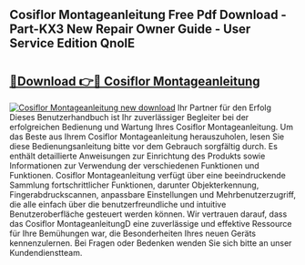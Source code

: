 ## Cosiflor Montageanleitung Free Pdf Download - Part-KX3 New Repair Owner Guide - User Service Edition QnolE

# <h2><a href="http://df6h7a.blite.top/?on=Cosiflor+Montageanleitung">🔗Download 👉🔴 Cosiflor Montageanleitung</a></h2>

[![Cosiflor Montageanleitung new download](https://i.imgur.com/lujVjoI.png)](http://df6h7a.blite.top/?on=Cosiflor+Montageanleitung)
Ihr Partner für den Erfolg Dieses Benutzerhandbuch ist Ihr zuverlässiger Begleiter bei der erfolgreichen Bedienung und Wartung Ihres Cosiflor Montageanleitung. Um das Beste aus Ihrem Cosiflor Montageanleitung herauszuholen, lesen Sie diese Bedienungsanleitung bitte vor dem Gebrauch sorgfältig durch. Es enthält detaillierte Anweisungen zur Einrichtung des Produkts sowie Informationen zur Verwendung der verschiedenen Funktionen und Funktionen. Cosiflor Montageanleitung verfügt über eine beeindruckende Sammlung fortschrittlicher Funktionen, darunter Objekterkennung, Fingerabdruckscannen, anpassbare Einstellungen und Mehrbenutzerzugriff, die alle einfach über die benutzerfreundliche und intuitive Benutzeroberfläche gesteuert werden können. Wir vertrauen darauf, dass das Cosiflor MontageanleitungD eine zuverlässige und effektive Ressource für Ihre Bemühungen war, die Besonderheiten Ihres neuen Geräts kennenzulernen. Bei Fragen oder Bedenken wenden Sie sich bitte an unser Kundendienstteam.
